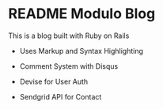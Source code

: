 # README Modulo Blog

This is a blog built with Ruby on Rails

* Uses Markup and Syntax Highlighting

* Comment System with Disqus

* Devise for User Auth

* Sendgrid API for Contact

